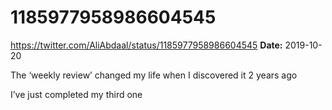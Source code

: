# 1185977958986604545
https://twitter.com/AliAbdaal/status/1185977958986604545
**Date:** 2019-10-20

The ‘weekly review’ changed my life when I discovered it 2 years ago

I’ve just completed my third one
